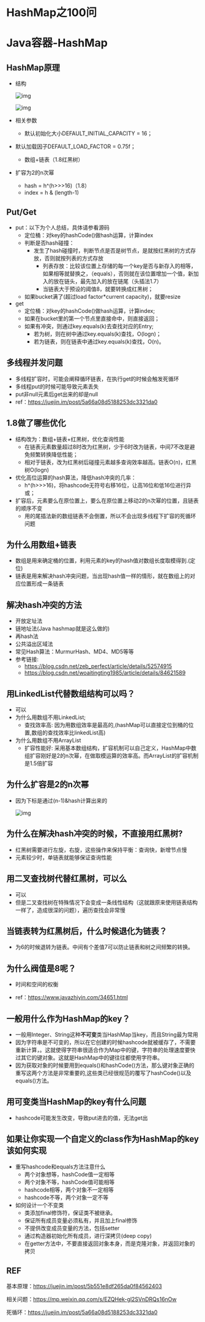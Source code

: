 # HashMap之100问


<!--more-->

# Java容器-HashMap

## HashMap原理

- 结构

  ![img](https://uploader.shimo.im/f/srFPXdsKK6Q8sJ7k.png!thumbnail)

  ![img](https://uploader.shimo.im/f/LTOTYzRy3ek2bgor.png!thumbnail)

- 相关参数

  - 默认初始化大小DEFAULT_INITIAL_CAPACITY = 16；
- 默认加载因子DEFAULT_LOAD_FACTOR = 0.75f；
  
  - 数组+链表（1.8红黑树）
- 扩容为2的n次幂
  - hash = h^(h>>>16)（1.8）
  - index = h & (length-1)

## Put/Get

- put：以下为个人总结，具体请参看源码
  - 定位桶：对key的hashCode()做hash运算，计算index
  - 判断是否hash碰撞：
    - 发生了hash碰撞时，判断节点是否是树节点，是就按红黑树的方式存放，否则就按列表的方式存放
      - 列表存放：比较该位置上存储的每一个key是否与新存入的相等，如果相等就替换之，（equals），否则就在该位置增加一个值，新加入的放在链头，最先加入的放在链尾（头插法1.7）
      - 当链表大于预设的阈值8，就要转换成红黑树；
  - 如果bucket满了(超过load factor*current capacity)，就要resize
- get
  - 定位桶：对key的hashCode()做hash运算，计算index;
  - 如果在bucket里的第一个节点里直接命中，则直接返回；
  - 如果有冲突，则通过key.equals(k)去查找对应的Entry;
    - 若为树，则在树中通过key.equals(k)查找，O(logn)；
    - 若为链表，则在链表中通过key.equals(k)查找，O(n)。

## 多线程并发问题

- 多线程扩容时，可能会阐释循环链表，在执行get的时候会触发死循环
- 多线程put的时候可能导致元素丢失
- put非null元素后get出来的却是null
- ref：https://juejin.im/post/5a66a08d5188253dc3321da0

## 1.8做了哪些优化

- 结构改为：数组+链表+红黑树，优化查询性能
  - 在链表元素数量超过8时改为红黑树，少于6时改为链表，中间7不改是避免频繁转换降低性能；
  - 相对于链表，改为红黑树后碰撞元素越多查询效率越高。链表O(n)，红黑树O(logn)
- 优化高位运算的hash算法，降低hash冲突的几率：
  - h^(h>>>16)，将hashcode无符号右移16位，让高16位和低16位进行异或；
- 扩容后，元素要么在原位置上，要么在原位置上移动2的n次幂的位置，且链表的顺序不变
  - 用的尾插法新的数组链表不会倒置，所以不会出现多线程下扩容的死循环问题

## 为什么用数组+链表

- 数组是用来确定桶的位置，利用元素的key的hash值对数组长度取模得到.(定位)
- 链表是用来解决hash冲突问题，当出现hash值一样的情形，就在数组上的对应位置形成一条链表

## 解决hash冲突的方法

- 开放定址法
- 链地址法(Java hashmap就是这么做的)
- 再hash法
- 公共溢出区域法
- 常见Hash算法：MurmurHash、MD4、MD5等等
- 参考链接: 
  - https://blog.csdn.net/zeb_perfect/article/details/52574915
  - https://blog.csdn.net/woaitingting1985/article/details/84621589

## 用LinkedList代替数组结构可以吗？

- 可以
- 为什么用数组不用LinkedList;
  - 查找效率高: 因为用数组效率是最高的,(hashMap可以直接定位到桶的位置,数组的查找效率比linkedList高)
- 为什么用数组不用ArrayList
  - 扩容性能好: 采用基本数组结构，扩容机制可以自己定义，HashMap中数组扩容刚好是2的n次幂，在做取模运算的效率高。而ArrayList的扩容机制是1.5倍扩容

## 为什么扩容是2的n次幂

- 因为下标是通过(n-1)&hash计算出来的

  ![img](https://uploader.shimo.im/f/Nhf6T9YB7PsRwvEm.png!thumbnail)

## 为什么在解决hash冲突的时候，不直接用红黑树?

- 红黑树需要进行左旋，右旋，这些操作来保持平衡：查询快，新增节点慢
- 元素较少时，单链表就能够保证查询性能

## 用二叉查找树代替红黑树，可以么

- 可以
- 但是二叉查找树在特殊情况下会变成一条线性结构（这就跟原来使用链表结构一样了，造成很深的问题），遍历查找会非常慢

## 当链表转为红黑树后，什么时候退化为链表？

- 为6的时候退转为链表。中间有个差值7可以防止链表和树之间频繁的转换。

## 为什么阀值是8呢？

- 时间和空间的权衡

- ref：https://www.javazhiyin.com/34651.html

  

## 一般用什么作为HashMap的key？

- 一般用Integer、String这种**不可变**类当HashMap当key，而且String最为常用
- 因为字符串是不可变的，所以在它创建的时候hashcode就被缓存了，不需要重新计算，。这就使得字符串很适合作为Map中的键，字符串的处理速度要快过其它的键对象。这就是HashMap中的键往往都使用字符串。
- 因为获取对象的时候要用到equals()和hashCode()方法，那么键对象正确的重写这两个方法是非常重要的,这些类已经很规范的覆写了hashCode()以及equals()方法。

## 用可变类当HashMap的key有什么问题

- hashcode可能发生改变，导致put进去的值，无法get出

## 如果让你实现一个自定义的class作为HashMap的key该如何实现

- 重写hashcode和equals方法注意什么
  - 两个对象想等，hashCode值一定相等
  - 两个对象不等，hashCode值可能相等
  - hashcode相等，两个对象不一定相等
  - hashcode不等，两个对象一定不等
- 如何设计一个不变类
  - 类添加final修饰符，保证类不被继承。
  - 保证所有成员变量必须私有，并且加上final修饰
  - 不提供改变成员变量的方法，包括setter
  - 通过构造器初始化所有成员，进行深拷贝(deep copy)
  - 在getter方法中，不要直接返回对象本身，而是克隆对象，并返回对象的拷贝



## REF

基本原理：https://juejin.im/post/5b551e8df265da0f84562403

相关问题：https://mp.weixin.qq.com/s/EZQHek-gl2SVnDRQs16nOw

死循环：https://juejin.im/post/5a66a08d5188253dc3321da0



